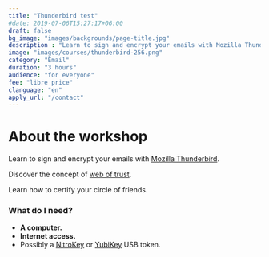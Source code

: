 ```yaml
---
title: "Thunderbird test"
#date: 2019-07-06T15:27:17+06:00
draft: false
bg_image: "images/backgrounds/page-title.jpg"
description : "Learn to sign and encrypt your emails with Mozilla Thunderbird"
image: "images/courses/thunderbird-256.png"
category: "Email"
duration: "3 hours"
audience: "for everyone"
fee: "libre price"
clanguage: "en"
apply_url: "/contact"
---
```


# About the workshop

Learn to sign and encrypt your emails with [Mozilla Thunderbird](https://www.thunderbird.net).

Discover the concept of [web of trust](https://fr.wikipedia.org/wiki/Toile_de_confiance).

Learn how to certify your circle of friends.

### What do I need?

* **A computer.**
* **Internet access.**
* Possibly a [NitroKey](https://www.nitrokey.com) or [YubiKey](https://www.yubico.com) USB token.

